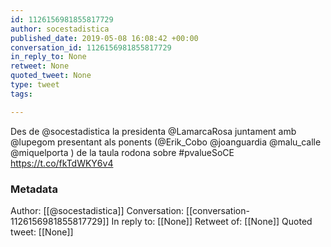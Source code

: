 ```yaml
---
id: 1126156981855817729
author: socestadistica
published_date: 2019-05-08 16:08:42 +00:00
conversation_id: 1126156981855817729
in_reply_to: None
retweet: None
quoted_tweet: None
type: tweet
tags:

---
```


Des de @socestadistica la presidenta @LamarcaRosa juntament amb @lupegom presentant als ponents (@Erik_Cobo  @joanguardia  @malu_calle @miquelporta ) de la taula rodona sobre #pvalueSoCE https://t.co/fkTdWKY6v4

### Metadata

Author: [[@socestadistica]]
Conversation: [[conversation-1126156981855817729]]
In reply to: [[None]]
Retweet of: [[None]]
Quoted tweet: [[None]]
